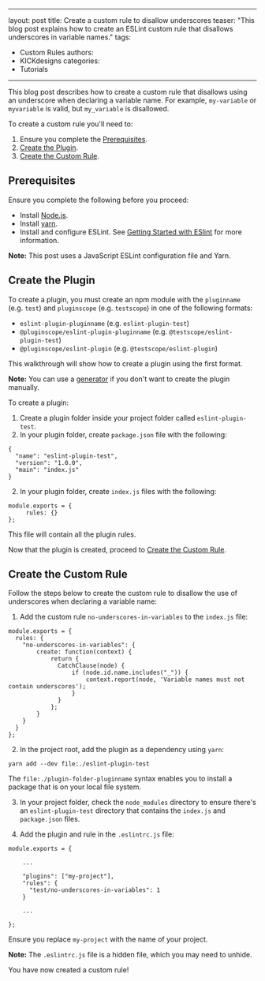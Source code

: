 
---
layout: post
title: Create a custom rule to disallow underscores
teaser: "This blog post explains how to create an ESLint custom rule that disallows underscores in variable names."
tags:
  - Custom Rules
authors:
  - KICKdesigns
categories:
  - Tutorials
---


This blog post describes how to create a custom rule that disallows using an underscore when declaring a variable name. For example, `my-variable` or `myvariable` is valid, but `my_variable` is disallowed.

To create a custom rule you'll need to:

1. Ensure you complete the [Prerequisites](#prerequisites).
2. [Create the Plugin](#create-the-plugin).
3. [Create the Custom Rule](#Create-the-custom-rule).

## Prerequisites

Ensure you complete the following before you proceed:

- Install [Node.js](https://nodejs.org/en/).
- Install [yarn](https://classic.yarnpkg.com/en/docs/install).
- Install and configure ESLint. See [Getting Started with ESlint](https://eslint.org/docs/latest/user-guide/getting-started) for more information.

**Note:** This post uses a JavaScript ESLint configuration file and Yarn.

## Create the Plugin

To create a plugin, you must create an npm module with the `pluginname` (e.g. `test`) and `pluginscope` (e.g. `testscope`) in one of the following formats:

 * `eslint-plugin-pluginname` (e.g. `eslint-plugin-test`)
 * `@pluginscope/eslint-plugin-pluginname` (e.g. `@testscope/eslint-plugin-test`)
 * `@pluginscope/eslint-plugin` (e.g. `@testscope/eslint-plugin`)

This walkthrough will show how to create a plugin using the first format.

**Note:** You can use a [generator](https://www.npmjs.com/package/generator-eslint) if you don't want to create the plugin manually.

To create a plugin:

1. Create a plugin folder inside your project folder called `eslint-plugin-test`.
2. In your plugin folder, create `package.json` file with the following:

  ```
  {
    "name": "eslint-plugin-test",
    "version": "1.0.0",
    "main": "index.js"
  }
  ```

2. In your plugin folder, create `index.js` files with the following:

  ```
  module.exports = {
       rules: {}
  };
  ```

  This file will contain all the plugin rules.

Now that the plugin is created, proceed to [Create the Custom Rule](#Create-the-custom-rule).

## Create the Custom Rule

Follow the steps below to create the custom rule to disallow the use of underscores when declaring a variable name:

1. Add the custom rule `no-underscores-in-variables` to the `index.js` file:

  ```
  module.exports = {
    rules: {
      "no-underscores-in-variables": {
          create: function(context) {
              return {
                CatchClause(node) {
                    if (node.id.name.includes("_")) {
                        context.report(node, 'Variable names must not contain underscores');
                    }
                }
              };
          }
      }
    }
  };
  ```

2. In the project root, add the plugin as a dependency using `yarn`:

  ```yarn add --dev file:./eslint-plugin-test```

  The `file:./plugin-folder-pluginname` syntax enables you to install a package that is on your local file system.

3. In your project folder, check the `node_modules` directory to ensure there's an `eslint-plugin-test` directory that contains the `index.js` and `package.json` files.

4. Add the plugin and rule in the `.eslintrc.js` file:

  ```
  module.exports = {

      ...

      "plugins": ["my-project"],
      "rules": {
        "test/no-underscores-in-variables": 1
      }

      ...

  };
  ```

  Ensure you replace `my-project` with the name of your project.

  **Note:** The `.eslintrc.js` file is a hidden file, which you may need to unhide.

You have now created a custom rule!

